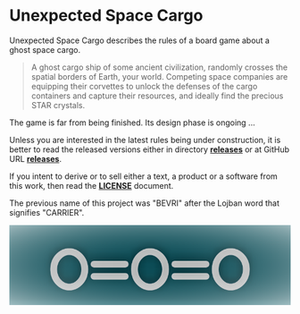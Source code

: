 # Unexpected Space Cargo
Unexpected Space Cargo describes the rules of a board game about a ghost space cargo.

> A ghost cargo ship of some ancient civilization, randomly crosses the spatial borders of Earth, your world. Competing space companies are equipping their corvettes to unlock the defenses of the cargo containers and capture their resources, and ideally find the precious STAR crystals.

The game is far from being finished. Its design phase is ongoing ...

Unless you are interested in the latest rules being under construction, it is better to read the released versions either in directory [**releases**](./releases) or at GitHub URL [**releases**](https://github.com/LucasBorboleta/bevri/releases).

If you intent to derive or to sell either a text, a product or a software from this work, then read the [**LICENSE**](./docs/LICENSE.md) document. 

The previous name of this project was "BEVRI" after the Lojban word that signifies "CARRIER".

![](./pictures/Bevri-logo.png)
